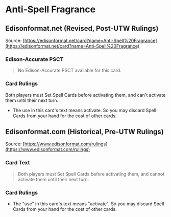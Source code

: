 # Anti-Spell Fragrance

## Edisonformat.net (Revised, Post-UTW Rulings)

Source: [https://edisonformat.net/card?name=Anti-Spell%20Fragrance](https://edisonformat.net/card?name=Anti-Spell%20Fragrance)

### Edison-Accurate PSCT

> No Edison-Accurate PSCT available for this card.

### Card Rulings

Both players must Set Spell Cards before activating them, and can't activate them until their next turn.
*   The use in this card's text means activate. So you may discard Spell Cards from your hand for the cost of other cards.


## Edisonformat.com (Historical, Pre-UTW Rulings)

Source: [https://www.edisonformat.com/rulings](https://www.edisonformat.com/rulings)

### Card Text

> Both players must Set Spell Cards before activating them, and cannot activate them until their next turn.

### Card Rulings

*   The "use" in this card's text means "activate". So you may discard Spell Cards from your hand for the cost of other cards.



